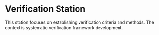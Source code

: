 # Verification Station

This station focuses on establishing verification criteria and methods. The context is systematic verification framework development.